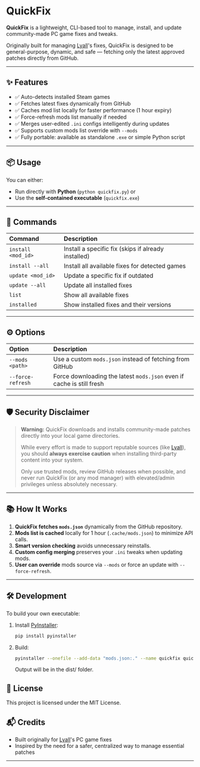 # QuickFix

**QuickFix** is a lightweight, CLI-based tool to manage, install, and update community-made PC game fixes and tweaks.

Originally built for managing [Lyall](https://github.com/Lyall)'s fixes, QuickFix is designed to be general-purpose, dynamic, and safe — fetching only the latest approved patches directly from GitHub.

---

## ✨ Features

- ✅ Auto-detects installed Steam games
- ✅ Fetches latest fixes dynamically from GitHub
- ✅ Caches mod list locally for faster performance (1 hour expiry)
- ✅ Force-refresh mods list manually if needed
- ✅ Merges user-edited `.ini` configs intelligently during updates
- ✅ Supports custom mods list override with `--mods`
- ✅ Fully portable: available as standalone `.exe` or simple Python script

---

## 📦 Usage

You can either:

- Run directly with **Python** (`python quickfix.py`)
or
- Use the **self-contained executable** (`quickfix.exe`)

---

## 🚀 Commands

| Command | Description |
|:---|:---|
| `install <mod_id>` | Install a specific fix (skips if already installed) |
| `install --all` | Install all available fixes for detected games |
| `update <mod_id>` | Update a specific fix if outdated |
| `update --all` | Update all installed fixes |
| `list` | Show all available fixes |
| `installed` | Show installed fixes and their versions |

---

## ⚙️ Options

| Option | Description |
|:---|:---|
| `--mods <path>` | Use a custom `mods.json` instead of fetching from GitHub |
| `--force-refresh` | Force downloading the latest `mods.json` even if cache is still fresh |

---

## 🛡 Security Disclaimer

> **Warning:**
> QuickFix downloads and installs community-made patches directly into your local game directories.
>
> While every effort is made to support reputable sources (like [Lyall](https://github.com/Lyall)), you should **always exercise caution** when installing third-party content into your system.
>
> Only use trusted mods, review GitHub releases when possible, and never run QuickFix (or any mod manager) with elevated/admin privileges unless absolutely necessary.

---

## 📚 How It Works

1. **QuickFix fetches `mods.json`** dynamically from the GitHub repository.
2. **Mods list is cached** locally for 1 hour (`.cache/mods.json`) to minimize API calls.
3. **Smart version checking** avoids unnecessary reinstalls.
4. **Custom config merging** preserves your `.ini` tweaks when updating mods.
5. **User can override** mods source via `--mods` or force an update with `--force-refresh`.

---

## 🛠 Development

To build your own executable:

1. Install [PyInstaller](https://pyinstaller.org/):

   ```bash
   pip install pyinstaller
   ```

2. Build:
    ```bash
    pyinstaller --onefile --add-data "mods.json:." --name quickfix quickfix.py
    ```

    Output will be in the dist/ folder.

## 📍 License

This project is licensed under the MIT License.

## 📬 Credits

- Built originally for [Lyall](https://github.com/Lyall)'s PC game fixes
- Inspired by the need for a safer, centralized way to manage essential patches

---
